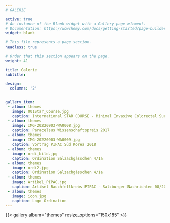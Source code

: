 ```yaml
---
# GALERIE

active: true
# An instance of the Blank widget with a Gallery page element.
# Documentation: https://wowchemy.com/docs/getting-started/page-builder/
widget: blank

# This file represents a page section.
headless: true

# Order that this section appears on the page.
weight: 41

title: Galerie
subtitle:

design:
  columns: '2'


gallery_item:
 - album: themes
   image: 001Star_Course.jpg
   caption: International STAR COURSE - Minimal Invasive Colorectal Surgery - Salzburg 10/2022
 - album: themes
   image: IMG-20220903-WA0008.jpg
   caption: Paracelsus Wissenschaftspreis 2017 
 - album: themes
   image: IMG-20220903-WA0009.jpg
   caption: Vortrag PIPAC Süd Korea 2018
 - album: themes
   image: ordi_bild.jpg
   caption: Ordination Salzachgässchen 4/1a
 - album: themes
   image: ordi2.jpg
   caption: Ordination Salzachgässchen 4/1a
 - album: themes
   image: Artikel_PIPAC.jpg
   caption: Artikel Bauchfellkrebs PIPAC - Salzburger Nachrichten 08/2022
 - album: themes
   image: icon.jpg
   caption: Logo Ordination
---
```


{{< gallery album="themes" resize_options="150x185"  >}}

<!--- by me a coffee 
<script data-name="BMC-Widget" data-cfasync="false" src="https://cdnjs.buymeacoffee.com/1.0.0/widget.prod.min.js" data-id="tarkanjaeger" data-description="Support me on Buy me a coffee!" data-message="Gemeinsam gegen Krebs!" data-color="#FFDD00" data-position="Right" data-x_margin="18" data-y_margin="18"></script>
--->


<!--- 
{{< gallery album="themes" resize_options="350x350" >}}

{{< gallery album="poster" resize_options="400x400" >}}
{{< gdocs src="https://docs.google.com/document/d/e/2PACX-1vS1F3xnJ-f1rb6NY-gPys7kdjGQBMku1VRz6bVYf_TkqzUv-_afAocnGDoyo2pySKBXEClny6qSuEcR/pub?embedded=true">}}
---> 
